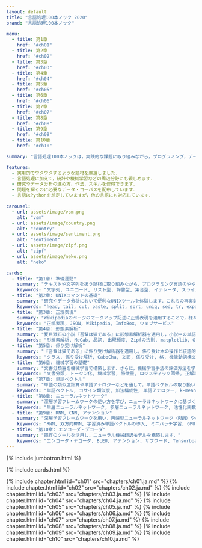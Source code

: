 ```yaml
---
layout: default
title: "言語処理100本ノック 2020"
brand: "言語処理100本ノック"

menu:
  - title: 第1章
    href: "#ch01"
  - title: 第2章
    href: "#ch02"
  - title: 第3章
    href: "#ch03"
  - title: 第4章
    href: "#ch04"
  - title: 第5章
    href: "#ch05"
  - title: 第6章
    href: "#ch06"
  - title: 第7章
    href: "#ch07"
  - title: 第8章
    href: "#ch08"
  - title: 第9章
    href: "#ch09"
  - title: 第10章
    href: "#ch10"

summary: "言語処理100本ノックは，実践的な課題に取り組みながら，プログラミング，データ分析，研究のスキルを楽しく習得することを目指した問題集です．"

features:
  - 実用的でワクワクするような題材を厳選しました．
  - 言語処理に加えて，統計や機械学習などの周辺分野にも親しめます．
  - 研究やデータ分析の進め方，作法，スキルを修得できます．
  - 問題を解くのに必要なデータ・コーパスを配布しています．
  - 言語はPythonを想定していますが，他の言語にも対応しています．

carousel:
  - url: assets/image/vsm.png
    alt: "vsm"
  - url: assets/image/country.png
    alt: "country"
  - url: assets/image/sentiment.png
    alt: "sentiment"
  - url: assets/image/zipf.png
    alt: "zipf"
  - url: assets/image/neko.png
    alt: "neko"

cards:
  - title: "第1章: 準備運動"
    summary: "テキストや文字列を扱う題材に取り組みながら，プログラミング言語のやや高度なトピックを復習します．"
    keywords: "文字列, ユニコード, リスト型, 辞書型, 集合型, イテレータ, スライス, 乱数"
  - title: "第2章: UNIXコマンドの基礎"
    summary: "研究やデータ分析において便利なUNIXツールを体験します．これらの再実装を通じて，プログラミング能力を高めつつ，既存のツールのエコシステムを体感します．"
    keywords: "head, tail, cut, paste, split, sort, uniq, sed, tr, expand"
  - title: "第3章: 正規表現"
    summary: "Wikipediaのページのマークアップ記述に正規表現を適用することで，様々な情報・知識を取り出します．"
    keywords: "正規表現, JSON, Wikipedia, InfoBox, ウェブサービス"
  - title: "第4章: 形態素解析"
    summary: "夏目漱石の小説『吾輩は猫である』に形態素解析器を適用し，小説中の単語の統計を求めます．"
    keywords: "形態素解析, MeCab, 品詞, 出現頻度, Zipfの法則, matplotlib, Gnuplot"
  - title: "第5章: 係り受け解析"
    summary: "『吾輩は猫である』に係り受け解析器を適用し，係り受け木の操作と統語的な分析を体験します．"
    keywords: "クラス, 係り受け解析, CaboCha, 文節, 係り受け, 格, 機能動詞構文, 係り受けパス, Graphviz"
  - title: "第6章: 機械学習の基礎"
    summary: "文書分類器を機械学習で構築します．さらに，機械学習手法の評価方法を学びます．"
    keywords: "文書分類, トークン化, 機械学習, 特徴量, ロジスティック回帰, 正解率, 適合率, 再現率, F1スコア, 混同行列，交差検定, 正則化, scikit-learn"
  - title: "第7章: 単語ベクトル"
    summary: "単語の類似度計算や単語アナロジーなどを通して，単語ベクトルの取り扱いを修得します．さらに，クラスタリングやベクトルの可視化を体験します．"
    keywords: "単語ベクトル, コサイン類似度, 加法構成性, 単語アナロジー, k-meansクラスタリング, 階層型クラスタリング, t-SNE"
  - title: "第8章: ニューラルネットワーク"
    summary: "深層学習フレームワークの使い方を学び，ニューラルネットワークに基づくカテゴリ分類を実装します．"
    keywords: "単層ニューラルネットワーク, 多層ニューラルネットワーク, 活性化関数, ソフトマックス関数, 損失関数, 確率的勾配降下法, ミニバッチ学習, GPU, チェックポイント"
  - title: "第9章: RNN, CNN, アテンション"
    summary: "深層学習フレームワークを用い，再帰型ニューラルネットワーク（RNN）や畳み込みニューラルネットワーク（CNN）を実装します．"
    keywords: "RNN, 双方向RNN, 学習済み単語ベクトルの導入, ミニバッチ学習, GPU, パラメータチューニング"
  - title: "第10章: エンコーダ・デコーダ"
    summary: "既存のツールを活用し，ニューラル機械翻訳モデルを構築します．"
    keywords: "エンコーダ・デコーダ, BLEU, アテンション, サブワード, Tensorboard, ドメイン適応, デモシステム"
---
```


{% include jumbotron.html %}

{% include cards.html %}

{% include chapter.html id="ch01" src="chapters/ch01.ja.md" %}
{% include chapter.html id="ch02" src="chapters/ch02.ja.md" %}
{% include chapter.html id="ch03" src="chapters/ch03.ja.md" %}
{% include chapter.html id="ch04" src="chapters/ch04.ja.md" %}
{% include chapter.html id="ch05" src="chapters/ch05.ja.md" %}
{% include chapter.html id="ch06" src="chapters/ch06.ja.md" %}
{% include chapter.html id="ch07" src="chapters/ch07.ja.md" %}
{% include chapter.html id="ch08" src="chapters/ch08.ja.md" %}
{% include chapter.html id="ch09" src="chapters/ch09.ja.md" %}
{% include chapter.html id="ch10" src="chapters/ch10.ja.md" %}
